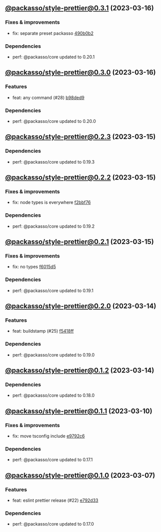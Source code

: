 ## [@packasso/style-prettier@0.3.1](https://github.com/qiwi/packasso/compare/2023.3.16-packasso.style-prettier.0.3.0-f0...2023.3.16-packasso.style-prettier.0.3.1-f0) (2023-03-16)

### Fixes & improvements
* fix: separate preset packasso [490b0b2](https://github.com/qiwi/packasso/commit/490b0b228ecec6571780685ee3647cd87530a50b)

### Dependencies
* perf: @packasso/core updated to 0.20.1

## [@packasso/style-prettier@0.3.0](https://github.com/qiwi/packasso/compare/2023.3.15-packasso.style-prettier.0.2.3-f0...2023.3.16-packasso.style-prettier.0.3.0-f0) (2023-03-16)

### Features
* feat: any command (#28) [b98ded9](https://github.com/qiwi/packasso/commit/b98ded9ad02eb48d5a6f5ec1e5f1e93b486fb46b)

### Dependencies
* perf: @packasso/core updated to 0.20.0

## [@packasso/style-prettier@0.2.3](https://github.com/qiwi/packasso/compare/2023.3.15-packasso.style-prettier.0.2.2-f0...2023.3.15-packasso.style-prettier.0.2.3-f0) (2023-03-15)

### Dependencies
* perf: @packasso/core updated to 0.19.3

## [@packasso/style-prettier@0.2.2](https://github.com/qiwi/packasso/compare/2023.3.15-packasso.style-prettier.0.2.1-f0...2023.3.15-packasso.style-prettier.0.2.2-f0) (2023-03-15)

### Fixes & improvements
* fix: node types is everywhere [f2bbf76](https://github.com/qiwi/packasso/commit/f2bbf767ee6e98e1ccbfa2f3f837ffd34768decc)

### Dependencies
* perf: @packasso/core updated to 0.19.2

## [@packasso/style-prettier@0.2.1](https://github.com/qiwi/packasso/compare/2023.3.14-packasso.style-prettier.0.2.0-f0...2023.3.15-packasso.style-prettier.0.2.1-f0) (2023-03-15)

### Fixes & improvements
* fix: no types [f6015d5](https://github.com/qiwi/packasso/commit/f6015d5f46c89f9c419c1c480567a1df27629162)

### Dependencies
* perf: @packasso/core updated to 0.19.1

## [@packasso/style-prettier@0.2.0](https://github.com/qiwi/packasso/compare/2023.3.14-packasso.style-prettier.0.1.2-f0...2023.3.14-packasso.style-prettier.0.2.0-f0) (2023-03-14)

### Features
* feat: buildstamp (#25) [f5418ff](https://github.com/qiwi/packasso/commit/f5418ffac84f7d369b99f2dd80ffaafce82cf736)

### Dependencies
* perf: @packasso/core updated to 0.19.0

## [@packasso/style-prettier@0.1.2](https://github.com/qiwi/packasso/compare/2023.3.10-packasso.style-prettier.0.1.1-f0...2023.3.14-packasso.style-prettier.0.1.2-f0) (2023-03-14)

### Dependencies
* perf: @packasso/core updated to 0.18.0

## [@packasso/style-prettier@0.1.1](https://github.com/qiwi/packasso/compare/2023.3.7-packasso.style-prettier.0.1.0-f0...2023.3.10-packasso.style-prettier.0.1.1-f0) (2023-03-10)

### Fixes & improvements
* fix: move tsconfig include [e9792c6](https://github.com/qiwi/packasso/commit/e9792c6a6628f1805582d1fcfa388b176adce7b0)

### Dependencies
* perf: @packasso/core updated to 0.17.1

## [@packasso/style-prettier@0.1.0](https://github.com/qiwi/packasso/compare/undefined...2023.3.7-packasso.style-prettier.0.1.0-f0) (2023-03-07)

### Features
* feat: eslint prettier release (#22) [e792d33](https://github.com/qiwi/packasso/commit/e792d336e83fc3c851e1541d2f6bed8560fa35f4)

### Dependencies
* perf: @packasso/core updated to 0.17.0
